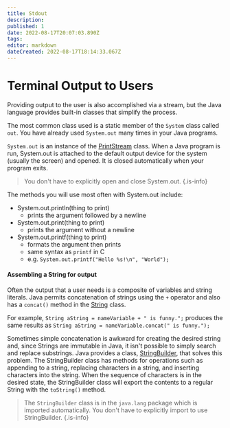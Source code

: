 ```yaml
---
title: Stdout
description: 
published: 1
date: 2022-08-17T20:07:03.890Z
tags: 
editor: markdown
dateCreated: 2022-08-17T18:14:33.067Z
---
```



# Terminal Output to Users

Providing output to the user is also accomplished via a stream, but the Java language provides built-in classes that simplify the process. 

The most common class used is a static member of the `System` class called `out`.  You have already used `System.out` many times in your Java programs.

`System.out` is an instance of the [PrintStream](http://localhost:8000/docs/api/java.base/java/io/PrintStream.html) class.   When a Java program is run, System.out is attached to the default output device for the system (usually the screen) and opened. It is closed automatically when your program exits.  

> You don't have to explicitly open and close System.out.
{.is-info}

The methods you will use most often with System.out include:
- System.out.println(thing to print)
   - prints the argument followed by a newline
- System.out.print(thing to print) 
   - prints the argument without a newline
- System.out.printf(thing to print)
   - formats the argument then prints
   - same syntax as `printf` in C
   - e.g. `System.out.printf("Hello %s!\n", "World");`

#### Assembling a String for output

Often the output that a user needs is a composite of variables and string literals.   Java permits concatenation of strings using the `+` operator and also has a `concat()` method in the [String](http://localhost:8000/docs/api/java.base/java/lang/String.html) class.

For example, `String aString = nameVariable + " is funny.";` produces the same results as `String aString = nameVariable.concat(" is funny.");`

Sometimes simple concatenation is awkward for creating the desired string and, since Strings are immutable in Java, it isn't possible to simply search and replace substrings.   Java provides a class, [StringBuilder](http://localhost:8000/docs/api/java.base/java/lang/StringBuilder.html), that solves this problem.
The StringBuilder class has methods for operations such as appending to a string, replacing characters in a string, and inserting characters into the string.  When the sequence of characters is in the desired state, the StringBuilder class will export the contents to a regular String with the `toString()` method.

> The `StringBuilder` class is in the `java.lang` package which is imported automatically. You don't have to explicitly import to use StringBuilder.
{.is-info}

